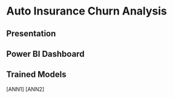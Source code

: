 # Auto Insurance Churn Analysis
## Presentation

## Power BI Dashboard

## Trained Models
[ANN1]
[ANN2]
